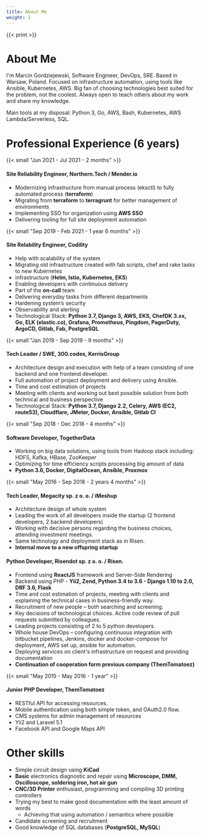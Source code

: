 ```yaml
---
title: About Me
weight: 1
---
```

{{< print >}}
# About Me

I'm Marcin Gordziejewski, Software Engineer, DevOps, SRE. Based in Warsaw, Poland. 
Focused on infrastructure automation, using tools like Ansible, Kubernetes, AWS. 
Big fan of choosing technologies best suited for the problem, not the coolest.
Always open to teach others about my work and share my knowledge.


Main tools at my disposal: Python 3, Go, AWS, Bash, Kubernetes, AWS Lambda/Serverless, SQL. 

# Professional Experience (6 years)

{{< small "Jun 2021 - Jul 2021 - 2 months" >}}
#### Site Reliability Engineer, Northern.Tech / Mender.io
- Modernizing infrastructure from manual process (eksctl) to fully automated process (**terraform**)
- Migrating from **terraform** to **terragrunt** for better management of environments
- Implementing SSO for organization using **AWS SSO**
- Delivering tooling for full site deployment automation

{{< small "Sep 2019 - Feb 2021 - 1 year 6 months" >}}
#### Site Relability Engineer, Codility
- Help with scalability of the system
- Migrating old infrastructure created with fab scripts, chef and rake tasks to new Kubernetes
- infrastructure (**Helm, Istio, Kubernetes, EKS**)
- Enabling developers with continuous delivery
- Part of the **on-call** team
- Delivering everyday tasks from different departments
- Hardening system’s security
- Observability and alerting
- Technological Stack: **Python 3.7, Django 3, AWS, EKS, ChefDK 3.xx, Go, ELK (elastic.co),
Grafana, Prometheus, Pingdom, PagerDuty, ArgoCD, Gitlab, Fab, PostgreSQL**

{{< small "Jan 2019 - Sep 2019 - 9 months" >}}
#### Tech Leader / SWE, 300.codes, KerrisGroup
- Architecture design and execution with help of a team consisting of one backend and one
frontend developer.
- Full automation of project deployment and delivery using Ansible.
- Time and cost estimation of projects
- Meeting with clients and working out best possible solution from both technical and
business perspective
- Technological Stack: **Python 3.7, Django 2.2, Celery, AWS (EC2, route53), Cloudflare, JMeter,
Docker, Ansible, Gitlab CI**

{{< small "Sep 2018 - Dec 2018 - 4 months" >}}
#### Software Developer, TogetherData
- Working on big data solutions, using tools from Hadoop stack including: HDFS, Kafka, HBase,
ZooKeeper
- Optimizing for time efficiency scripts processing big amount of data
- **Python 3.6, Docker, DigitalOcean, Ansible, Proxmox**

{{< small "May 2016 - Sep 2018 - 2 years 4 months" >}} 
#### Tech Leader, Megacity sp. z o. o. / iMeshup
- Architecture design of whole system
- Leading the work of all developers inside the startup (2 frontend developers, 2 backend
developers)
- Working with decisive persons regarding the business choices, attending investment
meetings.
- Same technology and deployment stack as in Risen.
- **Internal move to a new offspring startup** 

#### Python Developer, Risendot sp. z o. o. / Risen.
- Frontend using **ReactJS** framework and Server-Side Rendering
- Backend using PHP - **Yii2, Zend, Python 3.4 to 3.6 - Django 1.10 to 2.0, DRF 3.6, Flask**
- Time and cost estimation of projects, meeting with clients and explaining the technical cases in
business-friendly way.
- Recruitment of new people – both searching and screening.
- Key decisions of technological choices. Active code review of pull requests submitted by colleagues.
- Leading projects consisting of 2 to 5 python developers.
- Whole house DevOps – configuring continuous integration with bitbucket pipelines, Jenkins, docker and docker-compose for deployment, AWS set up, ansible for automation.
- Deploying services on client's infrastructure on request and providing documentation
- **Continuation of cooperation form previous company (ThemTomatoez)**

{{< small "May 2015 - May 2016 - 1 year" >}}
#### Junior PHP Developer, ThemTomatoez
- RESTful API for accessing resources.
- Mobile authentication using both simple token, and OAuth2.0 flow.
- CMS systems for admin management of resources
- Yii2 and Laravel 5.1
- Facebook API and Google Maps API

# Other skills
- Simple circuit design using **KiCad**
- **Basic** electronics diagnostic and repair using **Microscope, DMM, Oscilloscope, soldering iron, hot air gun**
- **CNC/3D Printer** enthusiast, programming and compiling 3D printing controllers
- Trying my best to make good documentation with the least amount of words 
  - Achieving that using automation / semantics where possible
- Candidate screening and recruitment
- Good knowledge of SQL databases (**PostgreSQL, MySQL**)